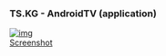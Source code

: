 ### TS.KG - AndroidTV (application)

<a href="https://ibb.co/M5txP1j"><img src="https://i.ibb.co/zHBTP2L/img.png" alt="img" border="0"></a><br /><a target='_blank' href='https://ru.imgbb.com/'>Screenshot</a><br />